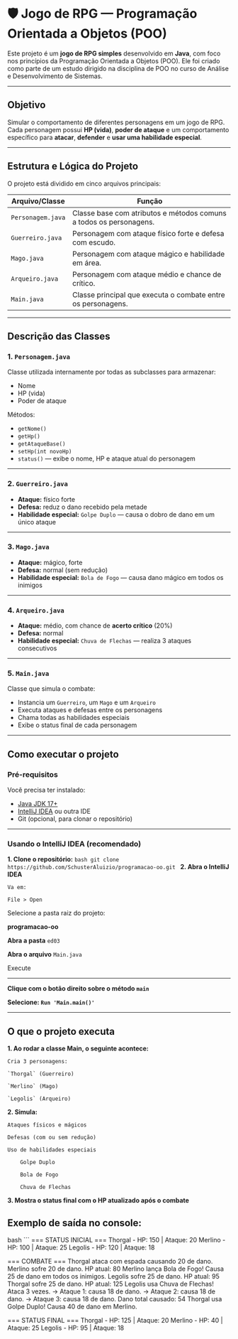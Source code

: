 # 🛡️ Jogo de RPG — Programação Orientada a Objetos (POO)

Este projeto é um **jogo de RPG simples** desenvolvido em **Java**, com foco nos princípios da Programação Orientada a Objetos (POO). Ele foi criado como parte de um estudo dirigido na disciplina de POO no curso de Análise e Desenvolvimento de Sistemas.

---

## Objetivo

Simular o comportamento de diferentes personagens em um jogo de RPG. Cada personagem possui **HP (vida)**, **poder de ataque** e um comportamento específico para **atacar**, **defender** e **usar uma habilidade especial**.

---

## Estrutura e Lógica do Projeto

O projeto está dividido em cinco arquivos principais:

| Arquivo/Classe       | Função                                                                 |
|----------------------|------------------------------------------------------------------------|
| `Personagem.java`    | Classe base com atributos e métodos comuns a todos os personagens.     |
| `Guerreiro.java`      | Personagem com ataque físico forte e defesa com escudo.                |
| `Mago.java`           | Personagem com ataque mágico e habilidade em área.                    |
| `Arqueiro.java`       | Personagem com ataque médio e chance de crítico.                      |
| `Main.java`          | Classe principal que executa o combate entre os personagens.           |

---

## Descrição das Classes

### 1. `Personagem.java`
Classe utilizada internamente por todas as subclasses para armazenar:
- Nome
- HP (vida)
- Poder de ataque

Métodos:
- `getNome()`
- `getHp()`
- `getAtaqueBase()`
- `setHp(int novoHp)`
- `status()` — exibe o nome, HP e ataque atual do personagem

---

### 2. `Guerreiro.java`
- **Ataque:** físico forte
- **Defesa:** reduz o dano recebido pela metade
- **Habilidade especial:** `Golpe Duplo` — causa o dobro de dano em um único ataque

---

### 3. `Mago.java`
- **Ataque:** mágico, forte
- **Defesa:** normal (sem redução)
- **Habilidade especial:** `Bola de Fogo` — causa dano mágico em todos os inimigos

---

### 4. `Arqueiro.java`
- **Ataque:** médio, com chance de **acerto crítico** (20%)
- **Defesa:** normal
- **Habilidade especial:** `Chuva de Flechas` — realiza 3 ataques consecutivos

---

### 5. `Main.java`
Classe que simula o combate:

- Instancia um `Guerreiro`, um `Mago` e um `Arqueiro`
- Executa ataques e defesas entre os personagens
- Chama todas as habilidades especiais
- Exibe o status final de cada personagem

---

## Como executar o projeto

### Pré-requisitos

Você precisa ter instalado:

- [Java JDK 17+](https://www.oracle.com/java/technologies/javase/jdk17-archive-downloads.html)
- [IntelliJ IDEA](https://www.jetbrains.com/idea/) ou outra IDE
- Git (opcional, para clonar o repositório)

---

### Usando o IntelliJ IDEA (recomendado)

**1. Clone o repositório:**
    ```bash
    git clone https://github.com/SchusterAluizio/programacao-oo.git
    ```
**2. Abra o IntelliJ IDEA**

    Va em:

    File > Open

Selecione a pasta raiz do projeto:

**programacao-oo**

**Abra a pasta** `ed03`

**Abra o arquivo** `Main.java`

Execute

---

**Clique com o botão direito sobre o método `main`**

**Selecione: `Run 'Main.main()'`**

---

## O que o projeto executa

**1. Ao rodar a classe Main, o seguinte acontece:**

    Cria 3 personagens:

    `Thorgal` (Guerreiro)

    `Merlino` (Mago)

    `Legolis` (Arqueiro)

**2. Simula:**

    Ataques físicos e mágicos

    Defesas (com ou sem redução)

    Uso de habilidades especiais

        Golpe Duplo

        Bola de Fogo

        Chuva de Flechas

**3. Mostra o status final com o HP atualizado após o combate**


## Exemplo de saída no console:

bash ```
=== STATUS INICIAL ===
Thorgal - HP: 150 | Ataque: 20
Merlino - HP: 100 | Ataque: 25
Legolis - HP: 120 | Ataque: 18

=== COMBATE ===
Thorgal ataca com espada causando 20 de dano.
Merlino sofre 20 de dano. HP atual: 80
Merlino lança Bola de Fogo! Causa 25 de dano em todos os inimigos.
Legolis sofre 25 de dano. HP atual: 95
Thorgal sofre 25 de dano. HP atual: 125
Legolis usa Chuva de Flechas! Ataca 3 vezes.
→ Ataque 1: causa 18 de dano.
→ Ataque 2: causa 18 de dano.
→ Ataque 3: causa 18 de dano.
Dano total causado: 54
Thorgal usa Golpe Duplo! Causa 40 de dano em Merlino.

=== STATUS FINAL ===
Thorgal - HP: 125 | Ataque: 20
Merlino - HP: 40 | Ataque: 25
Legolis - HP: 95 | Ataque: 18

```
